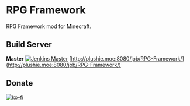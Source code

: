 # RPG Framework

RPG Framework mod for Minecraft. 

## Build Server
**Master**
[![Jenkins Master](https://img.shields.io/jenkins/s/http/plushie.moe:8080/job/RPG-Framework.svg)](http://plushie.moe:8080/job/RPG-Framework/)
[http://plushie.moe:8080/job/RPG-Framework/](http://plushie.moe:8080/job/RPG-Framework/)

## Donate
[![ko-fi](https://www.ko-fi.com/img/githubbutton_sm.svg)](https://ko-fi.com/K3K3WVTZ)